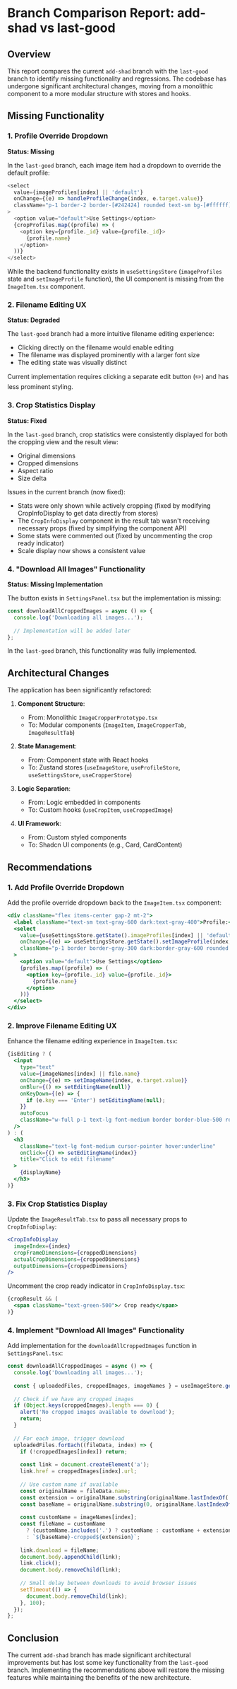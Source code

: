 # Branch Comparison Report: add-shad vs last-good

## Overview

This report compares the current `add-shad` branch with the `last-good` branch to identify missing functionality and regressions. The codebase has undergone significant architectural changes, moving from a monolithic component to a more modular structure with stores and hooks.

## Missing Functionality

### 1. Profile Override Dropdown

**Status: Missing**

In the `last-good` branch, each image item had a dropdown to override the default profile:

```javascript
<select
  value={imageProfiles[index] || 'default'}
  onChange={(e) => handleProfileChange(index, e.target.value)}
  className="p-1 border-2 border-[#242424] rounded text-sm bg-[#ffffff]"
>
  <option value="default">Use Settings</option>
  {cropProfiles.map((profile) => (
    <option key={profile._id} value={profile._id}>
      {profile.name}
    </option>
  ))}
</select>
```

While the backend functionality exists in `useSettingsStore` (`imageProfiles` state and `setImageProfile` function), the UI component is missing from the `ImageItem.tsx` component.

### 2. Filename Editing UX

**Status: Degraded**

The `last-good` branch had a more intuitive filename editing experience:
- Clicking directly on the filename would enable editing
- The filename was displayed prominently with a larger font size
- The editing state was visually distinct

Current implementation requires clicking a separate edit button (✏️) and has less prominent styling.

### 3. Crop Statistics Display

**Status: Fixed**

In the `last-good` branch, crop statistics were consistently displayed for both the cropping view and the result view:
- Original dimensions
- Cropped dimensions
- Aspect ratio
- Size delta

Issues in the current branch (now fixed):
- Stats were only shown while actively cropping (fixed by modifying CropInfoDisplay to get data directly from stores)
- The `CropInfoDisplay` component in the result tab wasn't receiving necessary props (fixed by simplifying the component API)
- Some stats were commented out (fixed by uncommenting the crop ready indicator)
- Scale display now shows a consistent value

### 4. "Download All Images" Functionality

**Status: Missing Implementation**

The button exists in `SettingsPanel.tsx` but the implementation is missing:

```javascript
const downloadAllCroppedImages = async () => {
  console.log('Downloading all images...');
  
  // Implementation will be added later
};
```

In the `last-good` branch, this functionality was fully implemented.

## Architectural Changes

The application has been significantly refactored:

1. **Component Structure**:
   - From: Monolithic `ImageCropperPrototype.tsx`
   - To: Modular components (`ImageItem`, `ImageCropperTab`, `ImageResultTab`)

2. **State Management**:
   - From: Component state with React hooks
   - To: Zustand stores (`useImageStore`, `useProfileStore`, `useSettingsStore`, `useCropperStore`)

3. **Logic Separation**:
   - From: Logic embedded in components
   - To: Custom hooks (`useCropItem`, `useCroppedImage`)

4. **UI Framework**:
   - From: Custom styled components
   - To: Shadcn UI components (e.g., Card, CardContent)

## Recommendations

### 1. Add Profile Override Dropdown

Add the profile override dropdown back to the `ImageItem.tsx` component:

```jsx
<div className="flex items-center gap-2 mt-2">
  <label className="text-sm text-gray-600 dark:text-gray-400">Profile:</label>
  <select
    value={useSettingsStore.getState().imageProfiles[index] || 'default'}
    onChange={(e) => useSettingsStore.getState().setImageProfile(index, e.target.value)}
    className="p-1 border border-gray-300 dark:border-gray-600 rounded text-sm"
  >
    <option value="default">Use Settings</option>
    {profiles.map((profile) => (
      <option key={profile._id} value={profile._id}>
        {profile.name}
      </option>
    ))}
  </select>
</div>
```

### 2. Improve Filename Editing UX

Enhance the filename editing experience in `ImageItem.tsx`:

```jsx
{isEditing ? (
  <input
    type="text"
    value={imageNames[index] || file.name}
    onChange={(e) => setImageName(index, e.target.value)}
    onBlur={() => setEditingName(null)}
    onKeyDown={(e) => {
      if (e.key === 'Enter') setEditingName(null);
    }}
    autoFocus
    className="w-full p-1 text-lg font-medium border border-blue-500 rounded"
  />
) : (
  <h3 
    className="text-lg font-medium cursor-pointer hover:underline"
    onClick={() => setEditingName(index)}
    title="Click to edit filename"
  >
    {displayName}
  </h3>
)}
```

### 3. Fix Crop Statistics Display

Update the `ImageResultTab.tsx` to pass all necessary props to `CropInfoDisplay`:

```jsx
<CropInfoDisplay 
  imageIndex={index}
  cropFrameDimensions={croppedDimensions}
  actualCropDimensions={croppedDimensions}
  outputDimensions={croppedDimensions}
/>
```

Uncomment the crop ready indicator in `CropInfoDisplay.tsx`:

```jsx
{cropResult && (
  <span className="text-green-500">✓ Crop ready</span>
)}
```

### 4. Implement "Download All Images" Functionality

Add implementation for the `downloadAllCroppedImages` function in `SettingsPanel.tsx`:

```javascript
const downloadAllCroppedImages = async () => {
  console.log('Downloading all images...');
  
  const { uploadedFiles, croppedImages, imageNames } = useImageStore.getState();
  
  // Check if we have any cropped images
  if (Object.keys(croppedImages).length === 0) {
    alert('No cropped images available to download');
    return;
  }
  
  // For each image, trigger download
  uploadedFiles.forEach((fileData, index) => {
    if (!croppedImages[index]) return;
    
    const link = document.createElement('a');
    link.href = croppedImages[index].url;
    
    // Use custom name if available
    const originalName = fileData.name;
    const extension = originalName.substring(originalName.lastIndexOf('.'));
    const baseName = originalName.substring(0, originalName.lastIndexOf('.'));
    
    const customName = imageNames[index];
    const fileName = customName 
      ? (customName.includes('.') ? customName : customName + extension)
      : `${baseName}-cropped${extension}`;
    
    link.download = fileName;
    document.body.appendChild(link);
    link.click();
    document.body.removeChild(link);
    
    // Small delay between downloads to avoid browser issues
    setTimeout(() => {
      document.body.removeChild(link);
    }, 100);
  });
};
```

## Conclusion

The current `add-shad` branch has made significant architectural improvements but has lost some key functionality from the `last-good` branch. Implementing the recommendations above will restore the missing features while maintaining the benefits of the new architecture.
